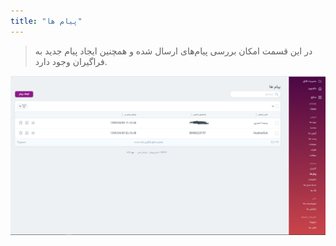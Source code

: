 ```yaml
---
title: "پیام ها"
---
```

> در این قسمت امکان بررسی پیام‌های ارسال شده و همچنین ایجاد پیام جدید به فراگیران وجود دارد.

![](message.png)
